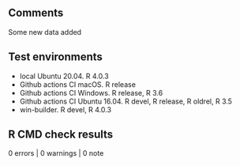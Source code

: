 ## Comments

Some new data added

## Test environments

* local Ubuntu 20.04. R 4.0.3
* Github actions CI macOS. R release
* Github actions CI Windows. R release, R 3.6
* Github actions CI Ubuntu 16.04. R devel, R release, R oldrel, R 3.5
* win-builder. R devel, R 4.0.3

## R CMD check results

0 errors | 0 warnings | 0 note

